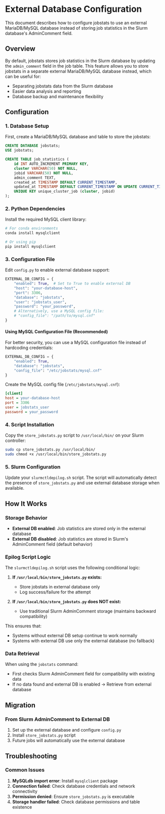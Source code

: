 # External Database Configuration

This document describes how to configure jobstats to use an external MariaDB/MySQL database instead of storing job statistics in the Slurm database's AdminComment field.

## Overview

By default, jobstats stores job statistics in the Slurm database by updating the `admin_comment` field in the job table. This feature allows you to store jobstats in a separate external MariaDB/MySQL database instead, which can be useful for:

- Separating jobstats data from the Slurm database
- Easier data analysis and reporting
- Database backup and maintenance flexibility

## Configuration

### 1. Database Setup

First, create a MariaDB/MySQL database and table to store the jobstats:

```sql
CREATE DATABASE jobstats;
USE jobstats;

CREATE TABLE job_statistics (
    id INT AUTO_INCREMENT PRIMARY KEY,
    cluster VARCHAR(50) NOT NULL,
    jobid VARCHAR(50) NOT NULL,
    admin_comment TEXT,
    created_at TIMESTAMP DEFAULT CURRENT_TIMESTAMP,
    updated_at TIMESTAMP DEFAULT CURRENT_TIMESTAMP ON UPDATE CURRENT_TIMESTAMP,
    UNIQUE KEY unique_cluster_job (cluster, jobid)
);
```

### 2. Python Dependencies

Install the required MySQL client library:

```bash
# For conda environments
conda install mysqlclient

# Or using pip
pip install mysqlclient
```

### 3. Configuration File

Edit `config.py` to enable external database support:

```python
EXTERNAL_DB_CONFIG = {
    "enabled": True,  # Set to True to enable external DB
    "host": "your-database-host",
    "port": 3306,
    "database": "jobstats",
    "user": "jobstats_user",
    "password": "your_password",
    # Alternatively, use a MySQL config file:
    # "config_file": "/path/to/mysql.cnf"
}
```

#### Using MySQL Configuration File (Recommended)

For better security, you can use a MySQL configuration file instead of hardcoding credentials:

```python
EXTERNAL_DB_CONFIG = {
    "enabled": True,
    "database": "jobstats",
    "config_file": "/etc/jobstats/mysql.cnf"
}
```

Create the MySQL config file (`/etc/jobstats/mysql.cnf`):
```ini
[client]
host = your-database-host
port = 3306
user = jobstats_user
password = your_password
```

### 4. Script Installation

Copy the `store_jobstats.py` script to `/usr/local/bin/` on your Slurm controller:

```bash
sudo cp store_jobstats.py /usr/local/bin/
sudo chmod +x /usr/local/bin/store_jobstats.py
```

### 5. Slurm Configuration

Update your `slurmctldepilog.sh` script. The script will automatically detect the presence of `store_jobstats.py` and use external database storage when available.

## How It Works

### Storage Behavior

- **External DB enabled**: Job statistics are stored only in the external database
- **External DB disabled**: Job statistics are stored in Slurm's AdminComment field (default behavior)

### Epilog Script Logic

The `slurmctldepilog.sh` script uses the following conditional logic:

1. **If `/usr/local/bin/store_jobstats.py` exists:**
   - Store jobstats in external database only
   - Log success/failure for the attempt

2. **If `/usr/local/bin/store_jobstats.py` does NOT exist:**
   - Use traditional Slurm AdminComment storage (maintains backward compatibility)

This ensures that:
- Systems without external DB setup continue to work normally
- Systems with external DB use only the external database (no fallback)

### Data Retrieval

When using the `jobstats` command:

- First checks Slurm AdminComment field for compatibility with existing data
- If no data found and external DB is enabled → Retrieve from external database

## Migration

### From Slurm AdminComment to External DB

1. Set up the external database and configure `config.py`
2. Install `store_jobstats.py` script
3. Future jobs will automatically use the external database

## Troubleshooting

### Common Issues

1. **MySQLdb import error**: Install `mysqlclient` package
2. **Connection failed**: Check database credentials and network connectivity
3. **Permission denied**: Ensure `store_jobstats.py` is executable
4. **Storage handler failed**: Check database permissions and table existence